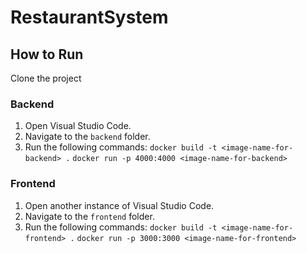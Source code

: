 # RestaurantSystem

## How to Run

Clone the project

### Backend

1. Open Visual Studio Code.
2. Navigate to the `backend` folder.
3. Run the following commands:
   `docker build -t <image-name-for-backend> .`
   `docker run -p 4000:4000 <image-name-for-backend>`

### Frontend

1. Open another instance of Visual Studio Code.
2. Navigate to the `frontend` folder.
3. Run the following commands:
   `docker build -t <image-name-for-frontend> .`
   `docker run -p 3000:3000 <image-name-for-frontend>`
